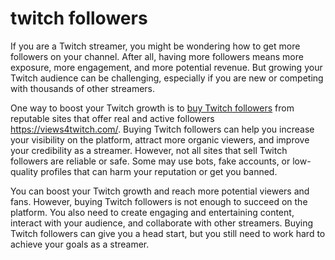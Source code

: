 # twitch followers

If you are a Twitch streamer, you might be wondering how to get more followers on your channel. After all, having more followers means more exposure, more engagement, and more potential revenue. But growing your Twitch audience can be challenging, especially if you are new or competing with thousands of other streamers.

One way to boost your Twitch growth is to [buy Twitch followers](https://views4twitch.com/) from reputable sites that offer real and active followers https://views4twitch.com/. Buying Twitch followers can help you increase your visibility on the platform, attract more organic viewers, and improve your credibility as a streamer. However, not all sites that sell Twitch followers are reliable or safe. Some may use bots, fake accounts, or low-quality profiles that can harm your reputation or get you banned.

You can boost your Twitch growth and reach more potential viewers and fans. However, buying Twitch followers is not enough to succeed on the platform. You also need to create engaging and entertaining content, interact with your audience, and collaborate with other streamers. Buying Twitch followers can give you a head start, but you still need to work hard to achieve your goals as a streamer.
